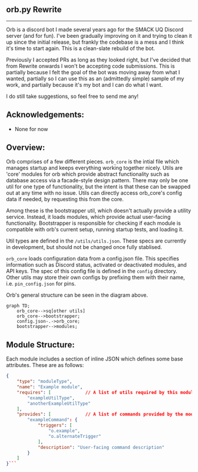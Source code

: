 ## orb.py Rewrite
------------------------------

Orb is a discord bot I made several years ago for the SMACK UQ Discord server (and for fun). I've been gradually improving on it and trying to clean it up since the initial release, but frankly the codebase is a mess and I think it's time to start again. This is a clean-slate rebuild of the bot.

Previously I accepted PRs as long as they looked right, but I've decided that from Rewrite onwards I won't be accepting code submissions. This is partially because I felt the goal of the bot was moving away from what I wanted, partially so I can use this as an (admittedly simple) sample of my work, and partially because it's my bot and I can do what I want.

I do still take suggestions, so feel free to send me any!

## Acknowledgements:
- None for now

## Overview:
Orb comprises of a few different pieces. `orb_core` is the intial file which manages startup and keeps everything  working together nicely. Utils are 'core' modules for orb which provide abstract functionality such as database access via a facade-style design pattern. There may only be one util for one type of functionality, but the intent is that these can be swapped out at any time with no issue. Utils can directly access orb_core's config data if needed, by requesting this from the core.

Among these is the bootstrapper util, which doesn't  actually provide a utility service. Instead, it loads modules, which provide actual user-facing functionality. Bootstrapper is responsible for checking if each module is
compatible with orb's current setup, running startup tests, and loading it.

Util types are defined in the `/utils/utils.json`. These specs are currently in development, but should not be changed once fully stablised.

`orb_core` loads configuration data from a config.json file. This specifies information such as Discord status, activated or deactivated modules, and API keys. The spec of this config file is defined in the `config` directory. Other utils may store their own configs by prefixing them with their name, i.e.
`pin_config.json` for pins.

Orb's general structure can be seen in the diagram above.

```mermaid
graph TD;
    orb_core-->sq[other utils]
    orb_core-->bootstrapper;
    config.json-.->orb_core;
    bootstrapper-->modules;
```

## Module Structure:
Each module includes a section of inline JSON which defines some base attributes. These are as follows:
```json
{
    "type": "moduleType",
    "name": "Example module",
    "requires": [             // A list of utils required by this module
        "exampleUtilType",
        "anotherExampleUtilType"
    ],
    "provides": [             // A list of commands provided by the module
        "exampleCommand": {
            "triggers": [
                "o.example",
                "o.alternateTrigger"
            ],
            "description": "User-facing command description"
        }
    ]
}```